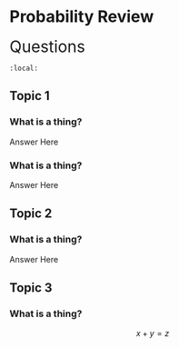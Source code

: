 # Probability Review

<span style="font-size:2em;">Questions</span>

```{contents}
:local:
```

## Topic 1 

### What is a thing? 

Answer Here

### What is a thing? 

Answer Here

## Topic 2


### What is a thing? 

Answer Here

## Topic 3 

### What is a thing? 

$$ x+ y=z$$